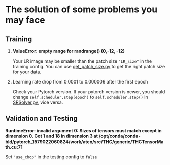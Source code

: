 # The solution of some problems you may face

## Training
1. **ValueError: empty range for randrange() (0,-12, -12)**

    Your LR image may be smaller than the patch size `"LR_size"` in the training config. You can use [get_patch_size.py](../utils/get_patch_size.py) to get the right patch size for your data.
2. Learning rate drop from 0.0001 to 0.000006 after the first epoch

    Check your Pytorch version. If your pytorch version is newer, you should change `self.scheduler.step(epoch)` to `self.scheduler.step()` in [SRSolver.py](../SRFBN_CVPR19/solvers/SRSolver.py), vice versa.

## Validation and Testing
**RuntimeError: invalid argument 0: Sizes of tensors must match except in dimension 0. Got 1 and 18 in dimension 3 at /opt/conda/conda-bld/pytorch_1579022060824/work/aten/src/THC/generic/THCTensorMath.cu:71**

Set `"use_chop"` in the testing config to `false`

